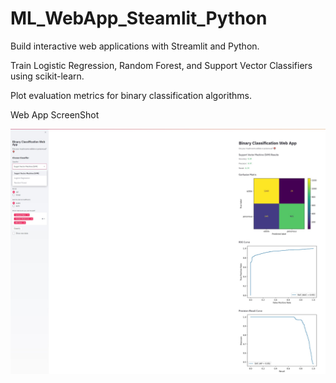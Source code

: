 # ML_WebApp_Steamlit_Python

Build interactive web applications with Streamlit and Python.

Train Logistic Regression, Random Forest, and Support Vector Classifiers using scikit-learn.

Plot evaluation metrics for binary classification algorithms.


Web App ScreenShot

![alt text](https://github.com/splAcharya/ML_WebApp_Steamlit_Python/blob/master/app_screenshot.jpg)
